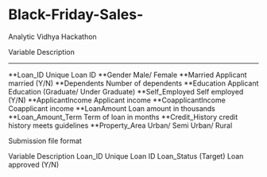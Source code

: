 # Black-Friday-Sales-
Analytic Vidhya Hackathon



Variable	Description

-----
  **Loan_ID	Unique Loan ID
  **Gender	Male/ Female
  **Married	Applicant married (Y/N)
  **Dependents	Number of dependents
  **Education	Applicant Education (Graduate/ Under Graduate)
  **Self_Employed	Self employed (Y/N)
  **ApplicantIncome	Applicant income
  **CoapplicantIncome	Coapplicant income
  **LoanAmount	Loan amount in thousands
  **Loan_Amount_Term	Term of loan in months
  **Credit_History	credit history meets guidelines
  **Property_Area	Urban/ Semi Urban/ Rural


Submission file format

Variable	Description
Loan_ID	Unique Loan ID
Loan_Status	(Target) Loan approved (Y/N)
